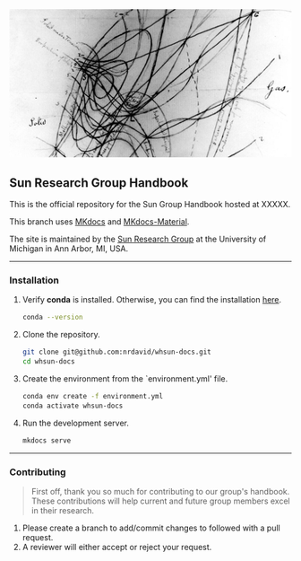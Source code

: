 <img src='docs/assets/maxwell.jpg'>

## Sun Research Group Handbook

This is the official repository for the Sun Group Handbook hosted at XXXXX.

This branch uses [MKdocs](https://www.mkdocs.org/) and [MKdocs-Material](https://squidfunk.github.io/mkdocs-material/).

The site is maintained by the [Sun Research Group](https://whsunresearch.group/) at the University of Michigan in Ann Arbor, MI, USA.

---
### Installation
1. Verify **conda** is installed. Otherwise, you can find the installation [here](https://conda.io/projects/conda/en/latest/user-guide/install/index.html).
    ```sh
    conda --version
    ```

2. Clone the repository.
    ```sh
    git clone git@github.com:nrdavid/whsun-docs.git
    cd whsun-docs
    ```

3. Create the environment from the `environment.yml' file.
    ```sh
    conda env create -f environment.yml
    conda activate whsun-docs
    ```

4. Run the development server.
    ```sh
    mkdocs serve
    ```

---
### Contributing

> First off, thank you so much for contributing to our group's handbook. These contributions will help current and future group members excel in their research.

1. Please create a branch to add/commit changes to followed with a pull request.
2. A reviewer will either accept or reject your request.